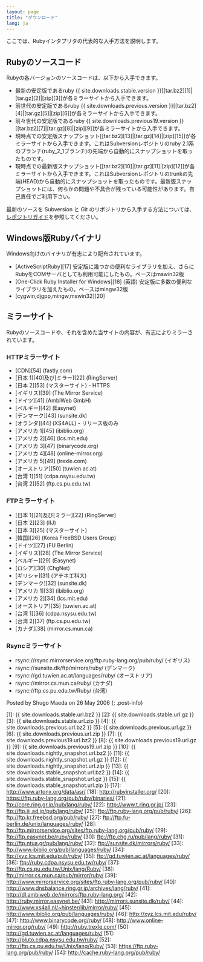 ```yaml
---
layout: page
title: "ダウンロード"
lang: ja
---
```


ここでは、Rubyインタプリタの代表的な入手方法を説明します。

## Rubyのソースコード

Rubyの各バージョンのソースコードは、以下から入手できます。

* 最新の安定版であるruby {{ site.downloads.stable.version }}\[[tar.bz2][1]\|[tar.gz][2]\|[zip][3]\]が各ミラーサイトから入手できます。
* 前世代の安定版であるruby {{ site.downloads.previous.version }}\[[tar.bz2][4]\|[tar.gz][5]\|[zip][6]\]が各ミラーサイトから入手できます。
* 前々世代の安定版であるruby {{ site.downloads.previous19.version }}\[[tar.bz2][7]\|[tar.gz][8]\|[zip][9]\]が各ミラーサイトから入手できます。
* 現時点での安定版スナップショット\[[tar.bz2][13]\|[tar.gz][14]\|[zip][15]\]が各ミラーサイトから入手できます。これはSubversionレポジトリのruby 2.1系のブランチ(ruby\_2\_1ブランチ)の先端から自動的にスナップショットを取ったものです。
* 現時点での最新版スナップショット\[[tar.bz2][10]\|[tar.gz][11]\|[zip][12]\]が各ミラーサイトから入手できます。これはSubversionレポジトリのtrunkの先端(HEAD)から自動的にスナップショットを取ったものです。最新版スナップショットには、何らかの問題や不具合が残っている可能性があります。自己責任でご利用下さい。

最新のソースを Subversion と Git のリポジトリから入手する方法については、[レポジトリガイド](/ja/documentation/repository-guide)を参照してください。

## Windows版Rubyバイナリ

Windows向けのバイナリが有志により配布されています。

* [ActiveScriptRuby][17]
  安定版に幾つかの便利なライブラリを加え、さらにRubyをCOMサーバとしても利用可能にしたもの。ベースはmswin32版
* [One-Click Ruby Installer for Windows][18] (英語)
  安定版に多数の便利なライブラリを加えたもの。ベースはmingw32版
* [cygwin,djgpp,mingw,mswin32][20]

## ミラーサイト

Rubyのソースコードや、それを含めた当サイトの内容が、有志によりミラーされています。

### HTTPミラーサイト

* [CDN][54] (fastly.com)
* [日本 1][40]及び[ミラー][22] (RingServer)
* [日本 2][53] (マスターサイト) - HTTPS
* [イギリス][39] (The Mirror Service)
* [ドイツ][41] (AmbiWeb GmbH)
* [ベルギー][42] (Easynet)
* [デンマーク][43] (sunsite.dk)
* [オランダ][44] (XS4ALL) - リリース版のみ
* [アメリカ 1][45] (ibiblio.org)
* [アメリカ 2][46] (lcs.mit.edu)
* [アメリカ 3][47] (binarycode.org)
* [アメリカ 4][48] (online-mirror.org)
* [アメリカ 5][49] (trexle.com)
* [オーストリア][50] (tuwien.ac.at)
* [台湾 1][51] (cdpa.nsysu.edu.tw)
* [台湾 2][52] (ftp.cs.pu.edu.tw)

### FTPミラーサイト

* [日本 1][21]及び[ミラー][22] (RingServer)
* [日本 2][23] (IIJ)
* [日本 3][25] (マスターサイト)
* [韓国][26] (Korea FreeBSD Users Group)
* [ドイツ][27] (FU Berlin)
* [イギリス][28] (The Mirror Service)
* [ベルギー][29] (Easynet)
* [ロシア][30] (ChgNet)
* [ギリシャ][31] (アテネ工科大)
* [デンマーク][32] (sunsite.dk)
* [アメリカ 1][33] (ibiblio.org)
* [アメリカ 2][34] (lcs.mit.edu)
* [オーストリア][35] (tuwien.ac.at)
* [台湾 1][36] (cdpa.nsysu.edu.tw)
* [台湾 2][37] (ftp.cs.pu.edu.tw)
* [カナダ][38] (mirror.cs.mun.ca)

### Rsyncミラーサイト

* rsync://rsync.mirrorservice.org/ftp.ruby-lang.org/pub/ruby/ (イギリス)
* rsync://sunsite.dk/ftp/mirrors/ruby/ (デンマーク)
* rsync://gd.tuwien.ac.at/languages/ruby/ (オーストリア)
* rsync://mirror.cs.mun.ca/ruby/ (カナダ)
* rsync://ftp.cs.pu.edu.tw/Ruby/ (台湾)

Posted by Shugo Maeda on 26 May 2006
{: .post-info}

[1]: {{ site.downloads.stable.url.bz2 }}
[2]: {{ site.downloads.stable.url.gz }}
[3]: {{ site.downloads.stable.url.zip }}
[4]: {{ site.downloads.previous.url.bz2 }}
[5]: {{ site.downloads.previous.url.gz }}
[6]: {{ site.downloads.previous.url.zip }}
[7]: {{ site.downloads.previous19.url.bz2 }}
[8]: {{ site.downloads.previous19.url.gz }}
[9]: {{ site.downloads.previous19.url.zip }}
[10]: {{ site.downloads.nightly_snapshot.url.bz2 }}
[11]: {{ site.downloads.nightly_snapshot.url.gz }}
[12]: {{ site.downloads.nightly_snapshot.url.zip }}
[13]: {{ site.downloads.stable_snapshot.url.bz2 }}
[14]: {{ site.downloads.stable_snapshot.url.gz }}
[15]: {{ site.downloads.stable_snapshot.url.zip }}
[17]: http://www.artonx.org/data/asr/
[18]: http://rubyinstaller.org/
[20]: https://ftp.ruby-lang.org/pub/ruby/binaries/
[21]: ftp://core.ring.gr.jp/pub/lang/ruby/
[22]: http://www.t.ring.gr.jp/
[23]: ftp://ftp.iij.ad.jp/pub/lang/ruby/
[25]: ftp://ftp.ruby-lang.org/pub/ruby/
[26]: ftp://ftp.kr.freebsd.org/pub/ruby/
[27]: ftp://ftp.fu-berlin.de/unix/languages/ruby/
[28]: ftp://ftp.mirrorservice.org/sites/ftp.ruby-lang.org/pub/ruby/
[29]: ftp://ftp.easynet.be/ruby/ruby/
[30]: ftp://ftp.chg.ru/pub/lang/ruby/
[31]: ftp://ftp.ntua.gr/pub/lang/ruby/
[32]: ftp://sunsite.dk/mirrors/ruby/
[33]: ftp://www.ibiblio.org/pub/languages/ruby/
[34]: ftp://xyz.lcs.mit.edu/pub/ruby/
[35]: ftp://gd.tuwien.ac.at/languages/ruby/
[36]: ftp://ruby.cdpa.nsysu.edu.tw/ruby/
[37]: ftp://ftp.cs.pu.edu.tw/Unix/lang/Ruby/
[38]: ftp://mirror.cs.mun.ca/pub/mirror/ruby/
[39]: http://www.mirrorservice.org/sites/ftp.ruby-lang.org/pub/ruby/
[40]: http://www.dnsbalance.ring.gr.jp/archives/lang/ruby/
[41]: http://dl.ambiweb.de/mirrors/ftp.ruby-lang.org/
[42]: http://ruby.mirror.easynet.be/
[43]: http://mirrors.sunsite.dk/ruby/
[44]: http://www.xs4all.nl/~hipster/lib/mirror/ruby/
[45]: http://www.ibiblio.org/pub/languages/ruby/
[46]: http://xyz.lcs.mit.edu/ruby/
[47]: http://www.binarycode.org/ruby/
[48]: http://www.online-mirror.org/ruby/
[49]: http://ruby.trexle.com/
[50]: http://gd.tuwien.ac.at/languages/ruby/
[51]: http://pluto.cdpa.nsysu.edu.tw/ruby/
[52]: http://ftp.cs.pu.edu.tw/Unix/lang/Ruby/
[53]: https://ftp.ruby-lang.org/pub/ruby/
[54]: http://cache.ruby-lang.org/pub/ruby/
